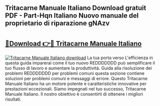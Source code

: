 ## Tritacarne Manuale Italiano Download gratuit PDF - Part-Hqn Italiano Nuovo manuale del proprietario di riparazione gNAzv

# <h2><a href="http://dfdontn.blite.top/?on=Tritacarne+Manuale+Italiano">🔗Download 👉🔴 Tritacarne Manuale Italiano</a></h2>

[![Tritacarne Manuale Italiano download](https://i.imgur.com/lujVjoI.png)](http://dfdontn.blite.top/?on=Tritacarne+Manuale+Italiano)
La tua porta verso L'efficienza in questa guida imparerai come il tuo nuovo REDDDDDDD può semplificare il tuo flusso di lavoro e aumentare la produttività. Guida alla risoluzione dei problemi REDDDDDDD per problemi comuni questa sezione contiene soluzioni per problemi comuni e messaggi di errore. Questo Tritacarne Manuale Italiano ha un motore potente e caratteristiche innovative per prestazioni eccezionali. Siamo impegnati nel tuo successo, Tritacarne Manuale Italiano. Il nostro obiettivo è consentirti di ottenere i migliori risultati.
